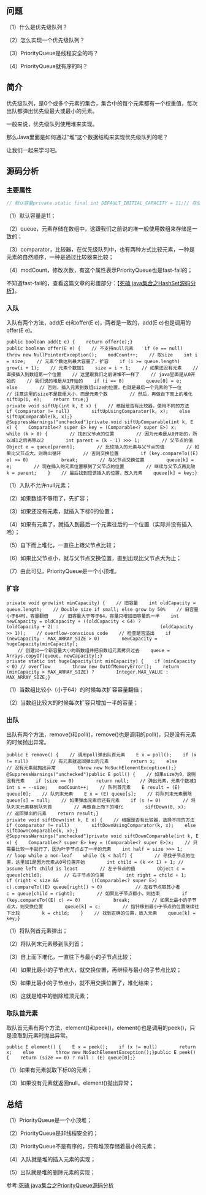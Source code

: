 ## 问题

（1）什么是优先级队列？

（2）怎么实现一个优先级队列？

（3）PriorityQueue是线程安全的吗？

（4）PriorityQueue就有序的吗？

## 简介

优先级队列，是0个或多个元素的集合，集合中的每个元素都有一个权重值，每次出队都弹出优先级最大或最小的元素。

一般来说，优先级队列使用堆来实现。



那么Java里面是如何通过“堆”这个数据结构来实现优先级队列的呢？

让我们一起来学习吧。

## 源码分析

### 主要属性

```java
// 默认容量private static final int DEFAULT_INITIAL_CAPACITY = 11;// 存储元素的地方transient Object[] queue; // non-private to simplify nested class access// 元素个数private int size = 0;// 比较器private final Comparator<? super E> comparator;// 修改次数transient int modCount = 0; // non-private to simplify nested class access
```

（1）默认容量是11；

（2）queue，元素存储在数组中，这跟我们之前说的堆一般使用数组来存储是一致的；

（3）comparator，比较器，在优先级队列中，也有两种方式比较元素，一种是元素的自然顺序，一种是通过比较器来比较；

（4）modCount，修改次数，有这个属性表示PriorityQueue也是fast-fail的；

不知道fast-fail的，查看这篇文章的彩蛋部分：【[死磕 java集合之HashSet源码分析](https://mp.weixin.qq.com/s?__biz=Mzg2ODA0ODM0Nw==&mid=2247483776&idx=1&sn=1ff4ca24ea9212e4a52da427ef2251c9&scene=21#wechat_redirect)】。

### 入队

入队有两个方法，add(E e)和offer(E e)，两者是一致的，add(E e)也是调用的offer(E e)。

```
public boolean add(E e) {    return offer(e);}
public boolean offer(E e) {    // 不支持null元素    if (e == null)        throw new NullPointerException();    modCount++;    // 取size    int i = size;    // 元素个数达到最大容量了，扩容    if (i >= queue.length)        grow(i + 1);    // 元素个数加1    size = i + 1;    // 如果还没有元素    // 直接插入到数组第一个位置    // 这里跟我们之前讲堆不一样了    // java里面是从0开始的    // 我们说的堆是从1开始的    if (i == 0)        queue[0] = e;    else        // 否则，插入元素到数组size的位置，也就是最后一个元素的下一位        // 注意这里的size不是数组大小，而是元素个数        // 然后，再做自下而上的堆化        siftUp(i, e);    return true;}
private void siftUp(int k, E x) {    // 根据是否有比较器，使用不同的方法    if (comparator != null)        siftUpUsingComparator(k, x);    else        siftUpComparable(k, x);}
@SuppressWarnings("unchecked")private void siftUpComparable(int k, E x) {    Comparable<? super E> key = (Comparable<? super E>) x;    while (k > 0) {        // 找到父节点的位置        // 因为元素是从0开始的，所以减1之后再除以2        int parent = (k - 1) >>> 1;        // 父节点的值        Object e = queue[parent];        // 比较插入的元素与父节点的值        // 如果比父节点大，则跳出循环        // 否则交换位置        if (key.compareTo((E) e) >= 0)            break;        // 与父节点交换位置        queue[k] = e;        // 现在插入的元素位置移到了父节点的位置        // 继续与父节点再比较        k = parent;    }    // 最后找到应该插入的位置，放入元素    queue[k] = key;}
```

（1）入队不允许null元素；

（2）如果数组不够用了，先扩容；

（3）如果还没有元素，就插入下标0的位置；

（4）如果有元素了，就插入到最后一个元素往后的一个位置（实际并没有插入哈）；

（5）自下而上堆化，一直往上跟父节点比较；

（6）如果比父节点小，就与父节点交换位置，直到出现比父节点大为止；

（7）由此可见，PriorityQueue是一个小顶堆。

### 扩容

```
private void grow(int minCapacity) {    // 旧容量    int oldCapacity = queue.length;    // Double size if small; else grow by 50%    // 旧容量小于64时，容量翻倍    // 旧容量大于等于64，容量只增加旧容量的一半    int newCapacity = oldCapacity + ((oldCapacity < 64) ?                                     (oldCapacity + 2) :                                     (oldCapacity >> 1));    // overflow-conscious code    // 检查是否溢出    if (newCapacity - MAX_ARRAY_SIZE > 0)        newCapacity = hugeCapacity(minCapacity);
    // 创建出一个新容量大小的新数组并把旧数组元素拷贝过去    queue = Arrays.copyOf(queue, newCapacity);}
private static int hugeCapacity(int minCapacity) {    if (minCapacity < 0) // overflow        throw new OutOfMemoryError();    return (minCapacity > MAX_ARRAY_SIZE) ?        Integer.MAX_VALUE :        MAX_ARRAY_SIZE;}
```

（1）当数组比较小（小于64）的时候每次扩容容量翻倍；

（2）当数组比较大的时候每次扩容只增加一半的容量；

### 出队

出队有两个方法，remove()和poll()，remove()也是调用的poll()，只是没有元素的时候抛出异常。

```
public E remove() {    // 调用poll弹出队首元素    E x = poll();    if (x != null)        // 有元素就返回弹出的元素        return x;    else        // 没有元素就抛出异常        throw new NoSuchElementException();}
@SuppressWarnings("unchecked")public E poll() {    // 如果size为0，说明没有元素    if (size == 0)        return null;    // 弹出元素，元素个数减1    int s = --size;    modCount++;    // 队列首元素    E result = (E) queue[0];    // 队列末元素    E x = (E) queue[s];    // 将队列末元素删除    queue[s] = null;    // 如果弹出元素后还有元素    if (s != 0)        // 将队列末元素移到队列首        // 再做自上而下的堆化        siftDown(0, x);    // 返回弹出的元素    return result;}
private void siftDown(int k, E x) {    // 根据是否有比较器，选择不同的方法    if (comparator != null)        siftDownUsingComparator(k, x);    else        siftDownComparable(k, x);}
@SuppressWarnings("unchecked")private void siftDownComparable(int k, E x) {    Comparable<? super E> key = (Comparable<? super E>)x;    // 只需要比较一半就行了，因为叶子节点占了一半的元素    int half = size >>> 1;        // loop while a non-leaf    while (k < half) {        // 寻找子节点的位置，这里加1是因为元素从0号位置开始        int child = (k << 1) + 1; // assume left child is least        // 左子节点的值        Object c = queue[child];        // 右子节点的位置        int right = child + 1;        if (right < size &&            ((Comparable<? super E>) c).compareTo((E) queue[right]) > 0)            // 左右节点取其小者            c = queue[child = right];        // 如果比子节点都小，则结束        if (key.compareTo((E) c) <= 0)            break;        // 如果比最小的子节点大，则交换位置        queue[k] = c;        // 指针移到最小子节点的位置继续往下比较        k = child;    }    // 找到正确的位置，放入元素    queue[k] = key;}
```

（1）将队列首元素弹出；

（2）将队列末元素移到队列首；

（3）自上而下堆化，一直往下与最小的子节点比较；

（4）如果比最小的子节点大，就交换位置，再继续与最小的子节点比较；

（5）如果比最小的子节点小，就不用交换位置了，堆化结束；

（6）这就是堆中的删除堆顶元素；

### 取队首元素

取队首元素有两个方法，element()和peek()，element()也是调用的peek()，只是没取到元素时抛出异常。

```
public E element() {    E x = peek();    if (x != null)        return x;    else        throw new NoSuchElementException();}public E peek() {    return (size == 0) ? null : (E) queue[0];}
```

（1）如果有元素就取下标0的元素；

（3）如果没有元素就返回null，element()抛出异常；

## 总结

（1）PriorityQueue是一个小顶堆；

（2）PriorityQueue是非线程安全的；

（3）PriorityQueue不是有序的，只有堆顶存储着最小的元素；

（4）入队就是堆的插入元素的实现；

（5）出队就是堆的删除元素的实现；





参考:[死磕 java集合之PriorityQueue源码分析](https://mp.weixin.qq.com/s?__biz=MzkxNDEyOTI0OQ==&mid=2247484449&idx=1&sn=78732efdc69ebdcacfa631a03eb53490&source=41#wechat_redirect)